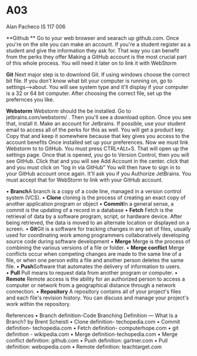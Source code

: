 # A03
Alan Pacheco
IS 117 006

**Github **
Go to your web browser and searach up github.com.
Once you're on the site you can make an account. If you're a student register as a student and give the information they ask for. That way you can benefit from the perks they offer
Making a GitHub account is the most crucial part of this whole process. You will need it later on to link it with WebStorm

**Git**
Next  major step is to downlond Git. If using windows choose the correct bit file. If you don't know what bit your computer is running on, go to settings-->about. You will see system type and it'll display if your computer is a 32 or 64 bit computer.
After choosing the correct file, set up the prefernces you like.

**Webstorm**
Webstorm should the be installed. Go to jetbrains.com/webstorm/ . Then you'll see a download option. Once you see that, install it.
Make an account for Jetbrains.
If possible, use your student email to access all of the perks for this as well. You will get a product key. Copy that and keep it somewhere because that key gives you access to the account benefits
Once installed set up your preferences.
Now we must link Webstorm to to GitHub. You must press CTRL+ALt+S. That will open up the settings page. Once that is opened, you go to Version Control, then you will see GitHub. Click that and you will see Add Account in the center. click that and you must click on "log in via GitHub"
You will then have to sign in to your GitHub account once again. It'll ask you if you Authorize JetBrains. You must accept that for WebStorm to link with your GitHub account.
  
•	**Branch**A branch is a copy of a code line, managed in a version control system (VCS).
•	**Clone** cloning is the process of creating an exact copy of another application program or object
•	**Commit**In a general sense, a commit is the updating of a record in a database
•	**Fetch** Fetch is the retrieval of data by a software program, script, or hardware device. After being retrieved, the data is moved to an alternate location or displayed on a screen.
•	**Git**Git is a software for tracking changes in any set of files, usually used for coordinating work among programmers collaboratively developing source code during software development
•	**Merge** Merge is the process of combining the various versions of a file or folder.
•	**Merge conflict** Merge conflicts occur when competing changes are made to the same line of a file, or when one person edits a file and another person deletes the same file.
•	**Push**Software that automates the delivery of information to users.  
•	**Pull** Pull means to request data from another program or computer.
•	**Remote** Remote access is the ability for an authorized person to access a computer or network from a geographical distance through a network connection.
•	**Repository** A repository contains all of your project's files and each file's revision history. You can discuss and manage your project's work within the repository.

  
  References
•	Branch definition-Code Branching Definition — What Is a Branch? by Brent Scheistl
•	Clone definition- techopedia.com
•	Commit definition- techopedia.com
•	Fetch definition- computerhope.com
•	git definition - wikipedia.com
•	Merge definition-techopedia.com 
•	Merge conflict definition: github.com 
•	Push definition: gartner.com
•	Pull definition: webopedia.com 
•	Remote definition: teachtarget.com
